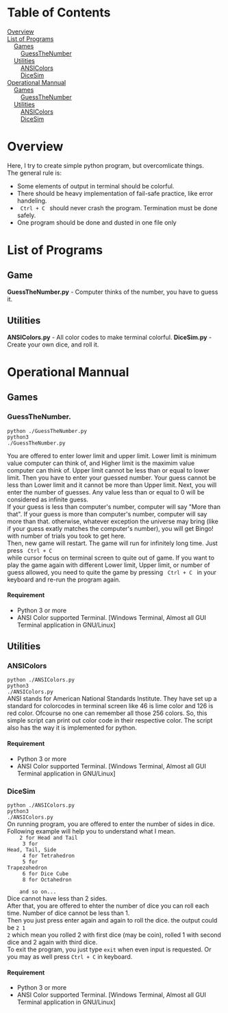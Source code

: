 # Table of Contents
[Overview](#overview)<br>
[List of Programs](#List)<br>
&nbsp;&nbsp;&nbsp;&nbsp;[Games](#List_Game)<br>
&nbsp;&nbsp;&nbsp;&nbsp;&nbsp;&nbsp;&nbsp;&nbsp;[GuessTheNumber](#List_Game_GuessTheNumber)<br>
&nbsp;&nbsp;&nbsp;&nbsp;[Utilities](#list_utilities)</br>
&nbsp;&nbsp;&nbsp;&nbsp;&nbsp;&nbsp;&nbsp;&nbsp;[ANSIColors](#list_utl_ANSIColors)<br>
&nbsp;&nbsp;&nbsp;&nbsp;&nbsp;&nbsp;&nbsp;&nbsp;[DiceSim](#list_utl_DiceSim)<br>
[Operational Mannual](#Mannual)<br>
&nbsp;&nbsp;&nbsp;&nbsp;[Games](#Mannual_Games)<br>
&nbsp;&nbsp;&nbsp;&nbsp;&nbsp;&nbsp;&nbsp;&nbsp;[GuessTheNumber](#Mannual_Games_GuessTheNumber)<br>
&nbsp;&nbsp;&nbsp;&nbsp;[Utilities](#Mannual_utilities)<br>
&nbsp;&nbsp;&nbsp;&nbsp;&nbsp;&nbsp;&nbsp;&nbsp;[ANSIColors](#Mannual_utils_ANSIColors)<br>
&nbsp;&nbsp;&nbsp;&nbsp;&nbsp;&nbsp;&nbsp;&nbsp;[DiceSim](#Mannual_utils_DiceSim)<br>

<a name="overview"></a>
# Overview
Here, I try to create simple python program, but overcomlicate things. <br> The general rule is: <br>
- Some elements of output in terminal should be colorful.
- There should be heavy implementation of fail-safe practice, like error handeling.
- <code> Ctrl + C </code> should never crash the program. Termination must be done safely.
- One program should be done and dusted in one file only

<a name="List"></a>
# List of Programs
<a name="List_Game"></a>
## Game
<a name="List_Game_GuessTheNumber"></a>
<b>GuessTheNumber.py</b> - Computer thinks of the number, you have to guess it.
<a name="list_utilities"></a>
## Utilities
<a name="list_utl_ANSIColors"></a>
<b>ANSIColors.py</b> - All color codes to make terminal colorful.
<a name="list_utl_DiceSim"></a>
<b>DiceSim.py</b> - Create your own dice, and roll it.



<a name="Mannual"></a>
# Operational Mannual
<a name="Mannual_Games"></a>
## Games
<a name="Mannual_Games_GuessTheNumber"></a>
### GuessTheNumber.
<code>python ./GuessTheNumber.py</code><br>
<code>python3 ./GuessTheNumber.py</code>
<br>

You are offered to enter lower limit and upper limit. Lower limit is minimum value computer can think of, and Higher limit is the maximim value computer can think of. Upper limit cannot be less than or equal to lower limit. Then you have to enter your guessed number. Your guess cannot be less than Lower limit and it cannot be more than Upper limit. Next, you will enter the number of guesses. Any value less than or equal to 0 will be considered as infinite guess.<br>
If your guess is less than computer's number, computer will say "More than that". If your guess is more than computer's number, computer will say more than that. otherwise, whatever exception the universe may bring (like if your guess exatly matches the computer's number), you will get Bingo! with number of trials you took to get here.<br>
Then, new game will restart. The game will run for infinitely long time. Just press <code> Ctrl + C </code> while cursor focus on terminal screen to quite out of game. If you want to play the game again with different Lower limit, Upper limit, or number of guess allowed, you need to quite the game by pressing <code> Ctrl + C </code> in your keyboard and re-run the program again.<br>
#### Requirement
- Python 3 or more
- ANSI Color supported Terminal. [Windows Terminal, Almost all GUI Terminal application in GNU/Linux]

<a name="Mannual_utilities"></a>
## Utilities
<a name="Mannual_utils_ANSIColors"></a>
### ANSIColors
<code>python ./ANSIColors.py</code><br>
<code>python3 ./ANSIColors.py</code><br>
ANSI stands for American National Standards Institute. They have set up a standard for colorcodes in terminal screen like 46 is lime color and 126 is red color. Ofcourse no one can remember all those 256 colors. So, this simple script can print out color code in their respective color. The script also has the way it is implemented for python.
#### Requirement
- Python 3 or more
- ANSI Color supported Terminal. [Windows Terminal, Almost all GUI Terminal application in GNU/Linux]<br>
<a name="Mannual_utils_DiceSim"></a>
### DiceSim
<code>python ./ANSIColors.py</code><br>
<code>python3 ./ANSIColors.py</code><br>
On running program, you are offered to enter the number of sides in dice. Following example will help you to understand what I mean.<br>
<code>&nbsp;&nbsp;&nbsp;&nbsp;2 for Head and Tail<br>
&nbsp;&nbsp;&nbsp;&nbsp;3 for Head, Tail, Side<br>
&nbsp;&nbsp;&nbsp;&nbsp;4 for Tetrahedron<br>
&nbsp;&nbsp;&nbsp;&nbsp;5 for Trapezohedron<br>
&nbsp;&nbsp;&nbsp;&nbsp;6 for Dice Cube<br>
&nbsp;&nbsp;&nbsp;&nbsp;8 for Octahedron<br>
&nbsp;&nbsp;&nbsp;&nbsp;and so on... </code><br>
Dice cannot have less than 2 sides.<br>
After that, you are offered to ehter the number of dice you can roll each time. Number of dice cannot be less than 1.<br>
Then you just press enter again and again to roll the dice. the output could be <code>2 1 2</code> which mean you rolled 2 with first dice (may be coin), rolled 1 with second dice and 2 again with third dice.<br>
To exit the program, you just type <code>exit</code> when even input is requested. Or you may as well press <code>Ctrl + C</code> in keyboard.
#### Requirement
- Python 3 or more
- ANSI Color supported Terminal. [Windows Terminal, Almost all GUI Terminal application in GNU/Linux]<br>
